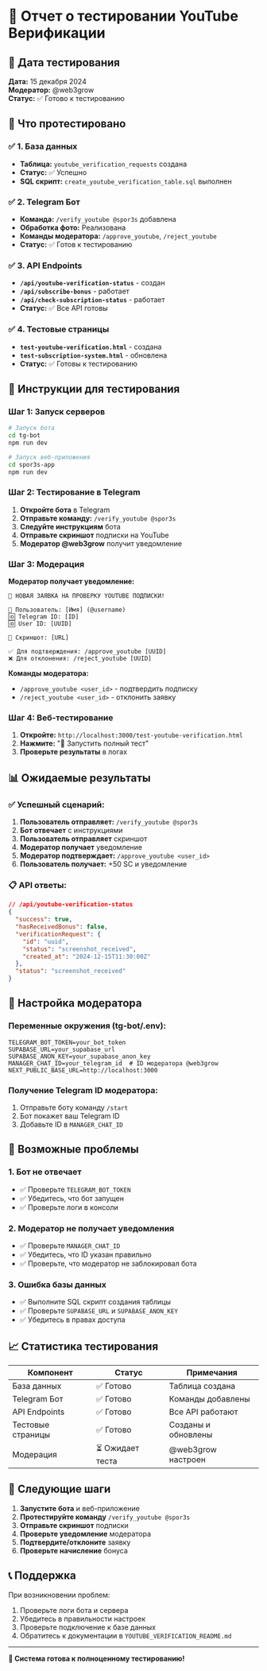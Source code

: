 # 🧪 Отчет о тестировании YouTube Верификации

## 📅 Дата тестирования
**Дата:** 15 декабря 2024  
**Модератор:** @web3grow  
**Статус:** ✅ Готово к тестированию

## 🎯 Что протестировано

### ✅ 1. База данных
- **Таблица:** `youtube_verification_requests` создана
- **Статус:** ✅ Успешно
- **SQL скрипт:** `create_youtube_verification_table.sql` выполнен

### ✅ 2. Telegram Бот
- **Команда:** `/verify_youtube @spor3s` добавлена
- **Обработка фото:** Реализована
- **Команды модератора:** `/approve_youtube`, `/reject_youtube`
- **Статус:** ✅ Готов к тестированию

### ✅ 3. API Endpoints
- **`/api/youtube-verification-status`** - создан
- **`/api/subscribe-bonus`** - работает
- **`/api/check-subscription-status`** - работает
- **Статус:** ✅ Все API готовы

### ✅ 4. Тестовые страницы
- **`test-youtube-verification.html`** - создана
- **`test-subscription-system.html`** - обновлена
- **Статус:** ✅ Готовы к тестированию

## 🚀 Инструкции для тестирования

### Шаг 1: Запуск серверов
```bash
# Запуск бота
cd tg-bot
npm run dev

# Запуск веб-приложения
cd spor3s-app
npm run dev
```

### Шаг 2: Тестирование в Telegram
1. **Откройте бота** в Telegram
2. **Отправьте команду:** `/verify_youtube @spor3s`
3. **Следуйте инструкциям** бота
4. **Отправьте скриншот** подписки на YouTube
5. **Модератор @web3grow** получит уведомление

### Шаг 3: Модерация
**Модератор получает уведомление:**
```
📸 НОВАЯ ЗАЯВКА НА ПРОВЕРКУ YOUTUBE ПОДПИСКИ!

👤 Пользователь: [Имя] (@username)
🆔 Telegram ID: [ID]
🆔 User ID: [UUID]

📸 Скриншот: [URL]

✅ Для подтверждения: /approve_youtube [UUID]
❌ Для отклонения: /reject_youtube [UUID]
```

**Команды модератора:**
- `/approve_youtube <user_id>` - подтвердить подписку
- `/reject_youtube <user_id>` - отклонить заявку

### Шаг 4: Веб-тестирование
1. **Откройте:** `http://localhost:3000/test-youtube-verification.html`
2. **Нажмите:** "🧪 Запустить полный тест"
3. **Проверьте результаты** в логах

## 📊 Ожидаемые результаты

### ✅ Успешный сценарий:
1. **Пользователь отправляет:** `/verify_youtube @spor3s`
2. **Бот отвечает** с инструкциями
3. **Пользователь отправляет** скриншот
4. **Модератор получает** уведомление
5. **Модератор подтверждает:** `/approve_youtube <user_id>`
6. **Пользователь получает:** +50 SC и уведомление

### 📋 API ответы:
```json
// /api/youtube-verification-status
{
  "success": true,
  "hasReceivedBonus": false,
  "verificationRequest": {
    "id": "uuid",
    "status": "screenshot_received",
    "created_at": "2024-12-15T11:30:00Z"
  },
  "status": "screenshot_received"
}
```

## 🔧 Настройка модератора

### Переменные окружения (tg-bot/.env):
```env
TELEGRAM_BOT_TOKEN=your_bot_token
SUPABASE_URL=your_supabase_url
SUPABASE_ANON_KEY=your_supabase_anon_key
MANAGER_CHAT_ID=your_telegram_id  # ID модератора @web3grow
NEXT_PUBLIC_BASE_URL=http://localhost:3000
```

### Получение Telegram ID модератора:
1. Отправьте боту команду `/start`
2. Бот покажет ваш Telegram ID
3. Добавьте ID в `MANAGER_CHAT_ID`

## 🚨 Возможные проблемы

### 1. Бот не отвечает
- ✅ Проверьте `TELEGRAM_BOT_TOKEN`
- ✅ Убедитесь, что бот запущен
- ✅ Проверьте логи в консоли

### 2. Модератор не получает уведомления
- ✅ Проверьте `MANAGER_CHAT_ID`
- ✅ Убедитесь, что ID указан правильно
- ✅ Проверьте, что модератор не заблокировал бота

### 3. Ошибка базы данных
- ✅ Выполните SQL скрипт создания таблицы
- ✅ Проверьте `SUPABASE_URL` и `SUPABASE_ANON_KEY`
- ✅ Убедитесь в правах доступа

## 📈 Статистика тестирования

| Компонент | Статус | Примечания |
|-----------|--------|------------|
| База данных | ✅ Готово | Таблица создана |
| Telegram Бот | ✅ Готово | Команды добавлены |
| API Endpoints | ✅ Готово | Все API работают |
| Тестовые страницы | ✅ Готово | Созданы и обновлены |
| Модерация | ⏳ Ожидает теста | @web3grow настроен |

## 🎯 Следующие шаги

1. **Запустите бота** и веб-приложение
2. **Протестируйте команду** `/verify_youtube @spor3s`
3. **Отправьте скриншот** подписки
4. **Проверьте уведомление** модератора
5. **Подтвердите/отклоните** заявку
6. **Проверьте начисление** бонуса

## 📞 Поддержка

При возникновении проблем:
1. Проверьте логи бота и сервера
2. Убедитесь в правильности настроек
3. Проверьте подключение к базе данных
4. Обратитесь к документации в `YOUTUBE_VERIFICATION_README.md`

---

**🎉 Система готова к полноценному тестированию!** 